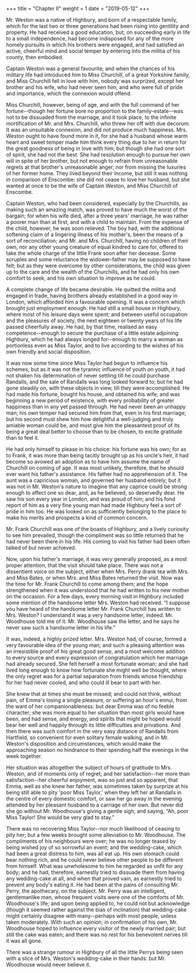 +++
title = "Chapter II"
weight = 1
date = "2019-05-12"
+++

Mr. Weston was a native of Highbury, and born of a respectable family,
which for the last two or three generations had been rising into
gentility and property. He had received a good education, but, on
succeeding early in life to a small independence, had become indisposed
for any of the more homely pursuits in which his brothers were engaged,
and had satisfied an active, cheerful mind and social temper by entering
into the militia of his county, then embodied.

Captain Weston was a general favourite; and when the chances of his
military life had introduced him to Miss Churchill, of a great Yorkshire
family, and Miss Churchill fell in love with him, nobody was surprized,
except her brother and his wife, who had never seen him, and who were
full of pride and importance, which the connexion would offend.

Miss Churchill, however, being of age, and with the full command of her
fortune--though her fortune bore no proportion to the family-estate--was
not to be dissuaded from the marriage, and it took place, to the
infinite mortification of Mr. and Mrs. Churchill, who threw her off with
due decorum. It was an unsuitable connexion, and did not produce much
happiness. Mrs. Weston ought to have found more in it, for she had a
husband whose warm heart and sweet temper made him think every thing due
to her in return for the great goodness of being in love with him;
but though she had one sort of spirit, she had not the best. She had
resolution enough to pursue her own will in spite of her brother,
but not enough to refrain from unreasonable regrets at that brother's
unreasonable anger, nor from missing the luxuries of her former home.
They lived beyond their income, but still it was nothing in comparison
of Enscombe: she did not cease to love her husband, but she wanted at
once to be the wife of Captain Weston, and Miss Churchill of Enscombe.

Captain Weston, who had been considered, especially by the Churchills,
as making such an amazing match, was proved to have much the worst of
the bargain; for when his wife died, after a three years' marriage, he
was rather a poorer man than at first, and with a child to maintain.
From the expense of the child, however, he was soon relieved. The boy
had, with the additional softening claim of a lingering illness of his
mother's, been the means of a sort of reconciliation; and Mr. and Mrs.
Churchill, having no children of their own, nor any other young creature
of equal kindred to care for, offered to take the whole charge of the
little Frank soon after her decease. Some scruples and some reluctance
the widower-father may be supposed to have felt; but as they were
overcome by other considerations, the child was given up to the care and
the wealth of the Churchills, and he had only his own comfort to seek,
and his own situation to improve as he could.

A complete change of life became desirable. He quitted the militia and
engaged in trade, having brothers already established in a good way in
London, which afforded him a favourable opening. It was a concern which
brought just employment enough. He had still a small house in Highbury,
where most of his leisure days were spent; and between useful occupation
and the pleasures of society, the next eighteen or twenty years of his
life passed cheerfully away. He had, by that time, realised an easy
competence--enough to secure the purchase of a little estate adjoining
Highbury, which he had always longed for--enough to marry a woman as
portionless even as Miss Taylor, and to live according to the wishes of
his own friendly and social disposition.

It was now some time since Miss Taylor had begun to influence his
schemes; but as it was not the tyrannic influence of youth on youth,
it had not shaken his determination of never settling till he could
purchase Randalls, and the sale of Randalls was long looked forward to;
but he had gone steadily on, with these objects in view, till they were
accomplished. He had made his fortune, bought his house, and obtained
his wife; and was beginning a new period of existence, with every
probability of greater happiness than in any yet passed through. He had
never been an unhappy man; his own temper had secured him from that,
even in his first marriage; but his second must shew him how delightful
a well-judging and truly amiable woman could be, and must give him the
pleasantest proof of its being a great deal better to choose than to be
chosen, to excite gratitude than to feel it.

He had only himself to please in his choice: his fortune was his own;
for as to Frank, it was more than being tacitly brought up as his
uncle's heir, it had become so avowed an adoption as to have him assume
the name of Churchill on coming of age. It was most unlikely, therefore,
that he should ever want his father's assistance. His father had no
apprehension of it. The aunt was a capricious woman, and governed her
husband entirely; but it was not in Mr. Weston's nature to imagine that
any caprice could be strong enough to affect one so dear, and, as he
believed, so deservedly dear. He saw his son every year in London, and
was proud of him; and his fond report of him as a very fine young man
had made Highbury feel a sort of pride in him too. He was looked on as
sufficiently belonging to the place to make his merits and prospects a
kind of common concern.

Mr. Frank Churchill was one of the boasts of Highbury, and a lively
curiosity to see him prevailed, though the compliment was so little
returned that he had never been there in his life. His coming to visit
his father had been often talked of but never achieved.

Now, upon his father's marriage, it was very generally proposed, as a
most proper attention, that the visit should take place. There was not a
dissentient voice on the subject, either when Mrs. Perry drank tea with
Mrs. and Miss Bates, or when Mrs. and Miss Bates returned the visit. Now
was the time for Mr. Frank Churchill to come among them; and the hope
strengthened when it was understood that he had written to his new
mother on the occasion. For a few days, every morning visit in Highbury
included some mention of the handsome letter Mrs. Weston had received.
“I suppose you have heard of the handsome letter Mr. Frank Churchill
has written to Mrs. Weston? I understand it was a very handsome letter,
indeed. Mr. Woodhouse told me of it. Mr. Woodhouse saw the letter, and
he says he never saw such a handsome letter in his life.”

It was, indeed, a highly prized letter. Mrs. Weston had, of course,
formed a very favourable idea of the young man; and such a pleasing
attention was an irresistible proof of his great good sense, and a most
welcome addition to every source and every expression of congratulation
which her marriage had already secured. She felt herself a most
fortunate woman; and she had lived long enough to know how fortunate
she might well be thought, where the only regret was for a partial
separation from friends whose friendship for her had never cooled, and
who could ill bear to part with her.

She knew that at times she must be missed; and could not think, without
pain, of Emma's losing a single pleasure, or suffering an hour's ennui,
from the want of her companionableness: but dear Emma was of no feeble
character; she was more equal to her situation than most girls would
have been, and had sense, and energy, and spirits that might be hoped
would bear her well and happily through its little difficulties and
privations. And then there was such comfort in the very easy distance of
Randalls from Hartfield, so convenient for even solitary female walking,
and in Mr. Weston's disposition and circumstances, which would make the
approaching season no hindrance to their spending half the evenings in
the week together.

Her situation was altogether the subject of hours of gratitude to Mrs.
Weston, and of moments only of regret; and her satisfaction--her more
than satisfaction--her cheerful enjoyment, was so just and so apparent,
that Emma, well as she knew her father, was sometimes taken by surprize
at his being still able to pity 'poor Miss Taylor,' when they left her
at Randalls in the centre of every domestic comfort, or saw her go away
in the evening attended by her pleasant husband to a carriage of her
own. But never did she go without Mr. Woodhouse's giving a gentle sigh,
and saying, “Ah, poor Miss Taylor! She would be very glad to stay.”

There was no recovering Miss Taylor--nor much likelihood of ceasing to
pity her; but a few weeks brought some alleviation to Mr. Woodhouse.
The compliments of his neighbours were over; he was no longer teased by
being wished joy of so sorrowful an event; and the wedding-cake, which
had been a great distress to him, was all eat up. His own stomach
could bear nothing rich, and he could never believe other people to be
different from himself. What was unwholesome to him he regarded as unfit
for any body; and he had, therefore, earnestly tried to dissuade them
from having any wedding-cake at all, and when that proved vain, as
earnestly tried to prevent any body's eating it. He had been at the
pains of consulting Mr. Perry, the apothecary, on the subject. Mr. Perry
was an intelligent, gentlemanlike man, whose frequent visits were one
of the comforts of Mr. Woodhouse's life; and upon being applied to, he
could not but acknowledge (though it seemed rather against the bias
of inclination) that wedding-cake might certainly disagree with
many--perhaps with most people, unless taken moderately. With such an
opinion, in confirmation of his own, Mr. Woodhouse hoped to influence
every visitor of the newly married pair; but still the cake was eaten;
and there was no rest for his benevolent nerves till it was all gone.

There was a strange rumour in Highbury of all the little Perrys being
seen with a slice of Mrs. Weston's wedding-cake in their hands: but Mr.
Woodhouse would never believe it.